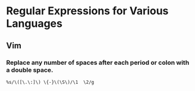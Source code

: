 Regular Expressions for Various Languages
=========================================

Vim
---
### Replace any number of spaces after each period or colon with a double space.
```
%s/\([\.\:]\) \{-}\(\S\)/\1  \2/g
```
